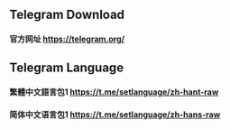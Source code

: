 ## Telegram Download

#### 官方网址 https://telegram.org/

## Telegram Language

#### 繁體中文語言包1 https://t.me/setlanguage/zh-hant-raw

#### 简体中文语言包1 https://t.me/setlanguage/zh-hans-raw

